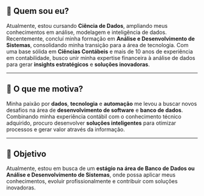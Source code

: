 ## 👋 Quem sou eu?

Atualmente, estou cursando **Ciência de Dados**, ampliando meus conhecimentos em análise, modelagem e inteligência de dados. Recentemente, concluí minha formação em **Análise e Desenvolvimento de Sistemas**, consolidando minha transição para a área de tecnologia. Com uma base sólida em **Ciências Contábeis** e mais de 10 anos de experiência em contabilidade, busco unir minha expertise financeira à análise de dados para gerar **insights estratégicos** e **soluções inovadoras**.

---

## 🚀 O que me motiva?

Minha paixão por **dados**, **tecnologia** e **automação** me levou a buscar novos desafios na área de **desenvolvimento de software** e **banco de dados**. Combinando minha experiência contábil com o conhecimento técnico adquirido, procuro desenvolver **soluções inteligentes** para otimizar processos e gerar valor através da informação.

---

## 🎯 Objetivo

Atualmente, estou em busca de um **estágio na área de Banco de Dados ou Análise e Desenvolvimento de Sistemas**, onde possa aplicar meus conhecimentos, evoluir profissionalmente e contribuir com soluções inovadoras.
